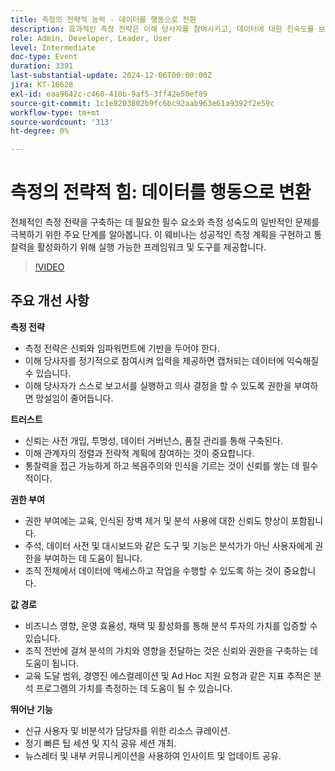 ```yaml
---
title: 측정의 전략적 능력 - 데이터를 행동으로 전환
description: 효과적인 측정 전략은 이해 당사자를 참여시키고, 데이터에 대한 친숙도를 보장하며, 의사 결정에 대한 신뢰도를 높여 신뢰와 권한을 강화하는 반면, 투명성, 데이터 거버넌스 및 이해 당사자 정렬을 통해 신뢰를 구축하고, 교육, 액세스 가능한 도구 및 실행 가능한 데이터를 통해 권한을 부여함으로써 비즈니스 영향과 운영 효율성을 통해 분석의 가치를 입증하는 데 기여합니다.
role: Admin, Developer, Leader, User
level: Intermediate
doc-type: Event
duration: 3391
last-substantial-update: 2024-12-06T00:00:00Z
jira: KT-16628
exl-id: eaa9642c-c460-410b-9af5-3ff42e50ef89
source-git-commit: 1c1e8203802b9fc6bc92aab963e61a9392f2e59c
workflow-type: tm+mt
source-wordcount: '313'
ht-degree: 0%

---
```


# 측정의 전략적 힘: 데이터를 행동으로 변환

전체적인 측정 전략을 구축하는 데 필요한 필수 요소와 측정 성숙도의 일반적인 문제를 극복하기 위한 주요 단계를 알아봅니다. 이 웨비나는 성공적인 측정 계획을 구현하고 통찰력을 활성화하기 위해 실행 가능한 프레임워크 및 도구를 제공합니다.

>[!VIDEO](https://video.tv.adobe.com/v/3440935/?learn=on&enablevpops)

## 주요 개선 사항

**측정 전략**

* 측정 전략은 신뢰와 임파워먼트에 기반을 두어야 한다.
* 이해 당사자를 정기적으로 참여시켜 입력을 제공하면 캡처되는 데이터에 익숙해질 수 있습니다.
* 이해 당사자가 스스로 보고서를 실행하고 의사 결정을 할 수 있도록 권한을 부여하면 망설임이 줄어듭니다.

**트러스트**

* 신뢰는 사전 개입, 투명성, 데이터 거버넌스, 품질 관리를 통해 구축된다.
* 이해 관계자의 정렬과 전략적 계획에 참여하는 것이 중요합니다.
* 통찰력을 접근 가능하게 하고 복음주의와 인식을 기르는 것이 신뢰를 쌓는 데 필수적이다.

**권한 부여**

* 권한 부여에는 교육, 인식된 장벽 제거 및 분석 사용에 대한 신뢰도 향상이 포함됩니다.
* 주석, 데이터 사전 및 대시보드와 같은 도구 및 기능은 분석가가 아닌 사용자에게 권한을 부여하는 데 도움이 됩니다.
* 조직 전체에서 데이터에 액세스하고 작업을 수행할 수 있도록 하는 것이 중요합니다.

**값 경로**

* 비즈니스 영향, 운영 효율성, 채택 및 활성화를 통해 분석 투자의 가치를 입증할 수 있습니다.
* 조직 전반에 걸쳐 분석의 가치와 영향을 전달하는 것은 신뢰와 권한을 구축하는 데 도움이 됩니다.
* 교육 도달 범위, 경영진 에스컬레이션 및 Ad Hoc 지원 요청과 같은 지표 추적은 분석 프로그램의 가치를 측정하는 데 도움이 될 수 있습니다.

**뛰어난 기능**

* 신규 사용자 및 비분석가 담당자를 위한 리소스 큐레이션.
* 정기 빠른 팁 세션 및 지식 공유 세션 개최.
* 뉴스레터 및 내부 커뮤니케이션을 사용하여 인사이트 및 업데이트 공유.
